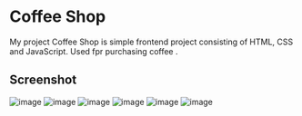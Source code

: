 # Coffee Shop
My project Coffee Shop is simple frontend project consisting of HTML, CSS and JavaScript.
Used fpr purchasing coffee .

## Screenshot
![image](https://github.com/user-attachments/assets/c637d19b-dd11-4a2a-8f1a-740e9978305a)
![image](https://github.com/user-attachments/assets/8d849a79-ef37-4de4-a9e4-f90b3d563905)
![image](https://github.com/user-attachments/assets/9576876c-ed41-4571-9e48-a8da21349389)
![image](https://github.com/user-attachments/assets/3d245ee4-fef2-4d09-8224-755542bce06a)
![image](https://github.com/user-attachments/assets/ab071965-0cf4-4fb0-9620-c81934b47ed5)
![image](https://github.com/user-attachments/assets/bc34d76e-f4d7-4fe8-b70e-cf723d0d8b78)
